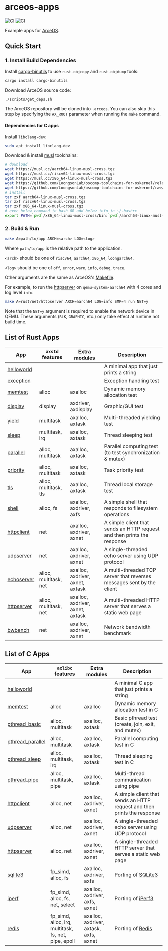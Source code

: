 # arceos-apps

[![CI](https://github.com/arceos-org/arceos-apps/actions/workflows/build.yml/badge.svg?branch=main)](https://github.com/arceos-org/arceos-apps/actions/workflows/build.yml)
[![CI](https://github.com/arceos-org/arceos-apps/actions/workflows/test.yml/badge.svg?branch=main)](https://github.com/arceos-org/arceos-apps/actions/workflows/test.yml)

Example apps for [ArceOS](https://github.com/arceos-org/arceos).

## Quick Start

### 1. Install Build Dependencies

Install [cargo-binutils](https://github.com/rust-embedded/cargo-binutils) to use `rust-objcopy` and `rust-objdump` tools:

```bash
cargo install cargo-binutils
```

Download ArceOS source code:

```bash
./scripts/get_deps.sh
```

The ArceOS repository will be cloned into `.arceos`.
You can also skip this step by specifying the `AX_ROOT` parameter when running the `make` command.

#### Dependencies for C apps

Install `libclang-dev`:

```bash
sudo apt install libclang-dev
```

Download & install [musl](https://musl.cc) toolchains:

```bash
# download
wget https://musl.cc/aarch64-linux-musl-cross.tgz
wget https://musl.cc/riscv64-linux-musl-cross.tgz
wget https://musl.cc/x86_64-linux-musl-cross.tgz
wget https://github.com/LoongsonLab/oscomp-toolchains-for-oskernel/releases/download/gcc-13.2.0-loongarch64/gcc-13.2.0-loongarch64-linux-gnu.tgz
wget https://github.com/LoongsonLab/oscomp-toolchains-for-oskernel/raw/refs/heads/main/musl-loongarch64-1.2.2.tgz
# install
tar zxf aarch64-linux-musl-cross.tgz
tar zxf riscv64-linux-musl-cross.tgz
tar zxf x86_64-linux-musl-cross.tgz
# exec below command in bash OR add below info in ~/.bashrc
export PATH=`pwd`/x86_64-linux-musl-cross/bin:`pwd`/aarch64-linux-musl-cross/bin:`pwd`/riscv64-linux-musl-cross/bin:`pwd`/gcc-13.2.0-loongarch64-linux-gnu/bin:`pwd`/musl-loongarch64-1.2.2/bin:$PATH
```

### 2. Build & Run

```bash
make A=path/to/app ARCH=<arch> LOG=<log>
```

Where `path/to/app` is the relative path to the application.

`<arch>` should be one of `riscv64`, `aarch64`, `x86_64`, `loongarch64`.

`<log>` should be one of `off`, `error`, `warn`, `info`, `debug`, `trace`.

Other arguments are the same as ArceOS's [Makefile](https://github.com/arceos-org/arceos/blob/main/Makefile).

For example, to run the [httpserver](rust/net/httpserver/) on `qemu-system-aarch64` with 4 cores and log level `info`:

```bash
make A=rust/net/httpserver ARCH=aarch64 LOG=info SMP=4 run NET=y
```

Note that the `NET=y` argument is required to enable the network device in QEMU. These arguments (`BLK`, `GRAPHIC`, etc.) only take effect at runtime not build time.

## List of Rust Apps

| App | `axstd` features | Extra modules | Description |
|-|-|-|-|
| [helloworld](rust/helloworld/) | | | A minimal app that just prints a string |
| [exception](rust/exception/) | | | Exception handling test |
| [memtest](rust/memtest/) | alloc | axalloc | Dynamic memory allocation test |
| [display](rust/display/) | display | axdriver, axdisplay | Graphic/GUI test |
| [yield](rust/task/yield/) | multitask | axalloc, axtask | Multi-threaded yielding test |
| [sleep](rust/task/sleep/) | multitask, irq | axalloc, axtask | Thread sleeping test |
| [parallel](rust/task/parallel/) | alloc, multitask | axalloc, axtask | Parallel computing test (to test synchronization & mutex) |
| [priority](rust/task/priority/) | alloc, multitask | axalloc, axtask | Task priority test |
| [tls](rust/task/tls/) | alloc, multitask, tls | axalloc, axtask | Thread local storage test |
| [shell](rust/fs/shell/) | alloc, fs | axalloc, axdriver, axfs | A simple shell that responds to filesystem operations |
| [httpclient](rust/net/httpclient/) | net | axalloc, axdriver, axnet | A simple client that sends an HTTP request and then prints the response |
| [udpserver](rust/net/udpserver/) | net | axalloc, axdriver, axnet | A single-threaded echo server using UDP protocol |
| [echoserver](rust/net/echoserver/) | alloc, multitask, net | axalloc, axdriver, axnet, axtask | A multi-threaded TCP server that reverses messages sent by the client |
| [httpserver](rust/net/httpserver/) | alloc, multitask, net | axalloc, axdriver, axnet, axtask | A multi-threaded HTTP server that serves a static web page |
| [bwbench](rust/net/bwbench/) | net | axalloc, axdriver, axnet | Network bandwidth benchmark |

## List of C Apps

| App | `axlibc` features | Extra modules | Description |
|-|-|-|-|
| [helloworld](c/helloworld/) | | | A minimal C app that just prints a string |
| [memtest](c/memtest/) | alloc | axalloc | Dynamic memory allocation test in C |
| [pthread_basic](c/pthread/basic/) | alloc, multitask | axalloc, axtask | Basic pthread test (create, join, exit, and mutex) |
| [pthread_parallel](c/pthread/parallel/) | alloc, multitask | axalloc, axtask | Parallel computing test in C |
| [pthread_sleep](c/pthread/sleep/) | alloc, multitask, irq | axalloc, axtask | Thread sleeping test in C |
| [pthread_pipe](c/pthread/pipe/) | alloc, multitask, pipe | axalloc, axtask | Multi-thread communication using pipe |
| [httpclient](c/httpclient/) | alloc, net | axalloc, axdriver, axnet | A simple client that sends an HTTP request and then prints the response |
| [udpserver](c/udpserver/) | alloc, net | axalloc, axdriver, axnet | A single-threaded echo server using UDP protocol |
| [httpserver](c/httpserver/) | alloc, net | axalloc, axdriver, axnet | A single-threaded HTTP server that serves a static web page |
| [sqlite3](c/sqlite3/) | fp_simd, alloc, fs | axalloc, axdriver, axfs | Porting of [SQLite3](https://sqlite.org/index.html) |
| [iperf](c/iperf/) | fp_simd, alloc, fs, net, select | axalloc, axdriver, axfs, axnet | Porting of [iPerf3](https://iperf.fr/) |
| [redis](c/redis/) | fp_simd, alloc, irq, multitask, fs, net, pipe, epoll | axalloc, axdriver, axtask, axfs, axnet | Porting of [Redis](https://redis.io/) |
